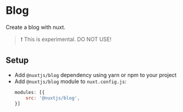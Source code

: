 # Blog

Create a blog with nuxt.

> :exclamation: This is experimental. DO NOT USE!

## Setup

- Add `@nuxtjs/blog` dependency using yarn or npm to your project
- Add `@nuxtjs/blog` module to `nuxt.config.js`:
  ``` js
  modules: [{
      src: '@nuxtjs/blog',
  }]
  ```
